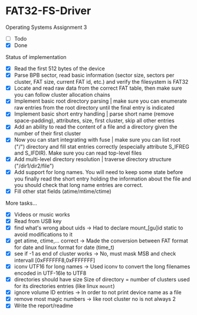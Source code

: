 FAT32-FS-Driver
===============

Operating Systems Assignment 3

- [ ] Todo
- [X] Done

Status of implementation

- [X] Read the first 512 bytes of the device
- [X] Parse BPB sector, read basic information (sector size, sectors per cluster, FAT
      size, current FAT id, etc.) and verify the filesystem is FAT32
- [X] Locate and read raw data from the correct FAT table, then make sure you can
      follow cluster allocation chains
- [X] Implement basic root directory parsing | make sure you can enumerate raw
      entries from the root directory until the final entry is indicated
- [X] Implement basic short entry handling | parse short name (remove space-padding),
      attributes, size, first cluster, skip all other entries
- [X] Add an ability to read the content of a file and a directory given the number of
      their first cluster
- [X] Now you can start integrating with fuse | make sure you can list root ("/")
      directory and fill stat entries correctly (especially attribute S_IFREG and S_IFDIR). 
      Make sure you can read top-level files
- [X] Add multi-level directory resolution | traverse directory structure ("/dir1/dir2/file")
- [X] Add support for long names. You will need to keep some state before you finally
      read the short entry holding the information about the file and you should check
      that long name entries are correct.
- [X] Fill other stat fields (atime/mtime/ctime)

More tasks...

- [X] Videos or music works
- [X] Read from USB key
- [X] find what's wrong about uids
      -> Had to declare mount_[gu]id static to avoid modifications to it
- [X] get atime, ctime,... correct
      -> Made the conversion between FAT format for date and linux format for date (time_t)
- [X] see if -1 as end of cluster works
      -> No, must mask MSB and check intervall [0xFFFFFF8,0xFFFFFFF]
- [X] iconv UTF16 for long names
      -> Used iconv to convert the long filenames encoded in UTF-16le to UTF8
- [X] directories should have size
      Size of directory = number of clusters used for its directories entries (like linux `mount`)
- [X] ignore volume ID entries
      -> In order to not print device name as a file
- [X] remove most magic numbers
      -> like root cluster no is not always 2
- [X] Write the report/readme
